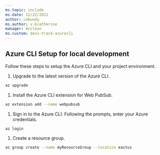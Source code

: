 ```yaml
---
ms.topic: include
ms.date: 12/22/2022
author: cebundy
ms.author: v-bcatherine
manager: mcclean
ms.custom: devx-track-azurecli
---
```


## Azure CLI Setup for local development

Follow these steps to setup the Azure CLI and your project environment.

1. Upgrade to the latest version of the Azure CLI. 

  ```bash
  az upgrade
  ```

1. Install the Azure CLI extension for Web PubSub. 

  ```bash
  az extension add --name webpubsub
  ```

1. Sign in to the Azure CLI.  Following the prompts, enter your Azure credentials.

  ```bash
  az login
  ```

1. Create a resource group. 

  ```bash
  az group create --name myResourceGroup --location eastus
  ```
